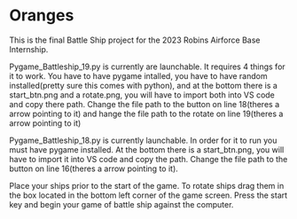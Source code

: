 # Oranges
This is the final Battle Ship project for the 2023 Robins Airforce Base Internship. 

Pygame_Battleship_19.py is currently are launchable. It requires 4 things for it to work. You have to have pygame intalled, you have to have random installed(pretty sure this comes with python), and at the bottom there is a start_btn.png and a rotate.png, you will have to import both into VS code and copy there path. Change the file path to the button on line 18(theres a arrow pointing to it) and hange the file path to the rotate on line 19(theres a arrow pointing to it)




Pygame_Battleship_18.py is currently launchable. In order for it to run you must have pygame installed. 
At the bottom there is a start_btn.png, you will have to import it into VS code and copy the path. Change the file path to the button on line 16(theres a arrow pointing to it).

Place your ships prior to the start of the game. To rotate ships drag them in the box located in the bottom left corner of the game screen.
Press the start key and begin your game of battle ship against the computer. 
